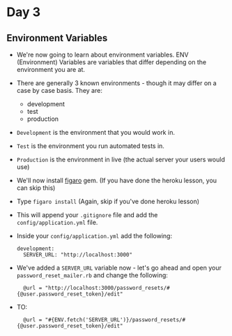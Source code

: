 # Day 3

## Environment Variables

- We're now going to learn about environment variables. ENV (Environment) Variables are variables that differ depending on the environment you are at.

- There are generally 3 known environments - though it may differ on a case by case basis. They are:
  - development
  - test
  - production

- `Development` is the environment that you would work in.

- `Test` is the environment you run automated tests in.

- `Production` is the environment in live (the actual server your users would use)

- We'll now install [figaro](https://github.com/laserlemon/figaro) gem. (If you have done the heroku lesson, you can skip this)

- Type `figaro install` (Again, skip if you've done heroku lesson)

- This will append your `.gitignore` file and add the `config/application.yml` file.

- Inside your `config/application.yml` add the following:

  ```
  development:
    SERVER_URL: "http://localhost:3000"

  ```

- We've added a `SERVER_URL` variable now - let's go ahead and open your `password_reset_mailer.rb` and change the following:

  ```
    @url = "http://localhost:3000/password_resets/#{@user.password_reset_token}/edit"
  ```

- TO:

  ```
    @url = "#{ENV.fetch('SERVER_URL')}/password_resets/#{@user.password_reset_token}/edit"
  ```
